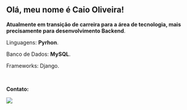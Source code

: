 ## Olá, meu nome é Caio Oliveira!

<p align="left"> 

 <strong>Atualmente em transição de carreira para a área de tecnologia, mais precisamente para desenvolvimento Backend</strong>.
</p>

<p align="left">
  Linguagens: <strong>Pyrhon</strong>.
</p>

<p align="left">
   Banco de Dados: <strong>MySQL</strong>.
</p>

<p align="left">
  Frameworks: Django.
</p>


<br>

<p align="left">
<strong>Contato:</strong>
</p>

<p align="left">
 
  <a href="https://www.linkedin.com/in/caiohenrique-oliveira/" alt="Linkedin">
    <img src="https://img.shields.io/badge/LinkedIn-blue?style=for-the-badge&link=https://www.linkedin.com%2Fin%2Fcaiohenrique-oliveira"/>
  </a>
</p>
